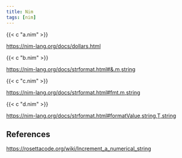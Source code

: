 ```yaml
---
title: Nim
tags: [nim]
---
```


{{< c "a.nim" >}}

<https://nim-lang.org/docs/dollars.html>

{{< c "b.nim" >}}

<https://nim-lang.org/docs/strformat.html#&.m,string>

{{< c "c.nim" >}}

<https://nim-lang.org/docs/strformat.html#fmt.m,string>

{{< c "d.nim" >}}

<https://nim-lang.org/docs/strformat.html#formatValue,string,T,string>

## References

<https://rosettacode.org/wiki/Increment_a_numerical_string>
